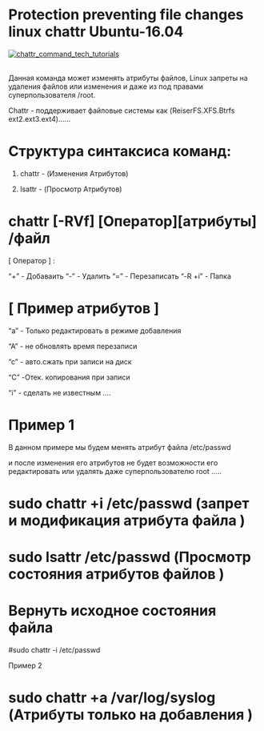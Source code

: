 # Protection preventing file changes linux chattr Ubuntu-16.04
<a href="https://ibb.co/hSHFZJ"><img src="https://preview.ibb.co/eboNEJ/chattr_command_tech_tutorials.jpg" alt="chattr_command_tech_tutorials" border="0"></a><br /><a target='_blank' ></a><br />

Данная  команда может изменять атрибуты файлов, Linux запреты на удаления файлов или изменения и даже из под правами суперпользователя /root.

Chattr - поддерживает файловые системы как (ReiserFS.XFS.Btrfs ext2.ext3.ext4)......
# Структура синтаксиса команд:

1. chattr - (Изменения Атрибутов) 

2. lsattr - (Просмотр Атрибутов)

# chattr [-RVf] [Оператор][атрибуты] /файл

[ Оператор ] :

“+” - Добаваить 
“-” - Удалить 
“=” - Перезаписать 
“-R +i” - Папка 

# [ Пример атрибутов ]

“a” - Только редактировать в режиме добавления 

“A” - не обновлять время перезаписи 

“c” - авто.сжать при записи на диск 

“C” -Отек. копирования при записи 

“i” - сделать не известным …. 

# Пример 1

В данном примере мы будем менять атрибут файла /etc/passwd 

и после изменения его атрибутов не будет возможности его редактировать или удалять даже суперпользователю root …..

# sudo chattr +i /etc/passwd  (запрет и модификация атрибута файла )

# sudo lsattr /etc/passwd (Просмотр состояния атрибутов файлов )

# Вернуть исходное состояния файла  

#sudo chattr -i /etc/passwd 



Пример 2



# sudo chattr +a /var/log/syslog (Атрибуты только на добавления )

